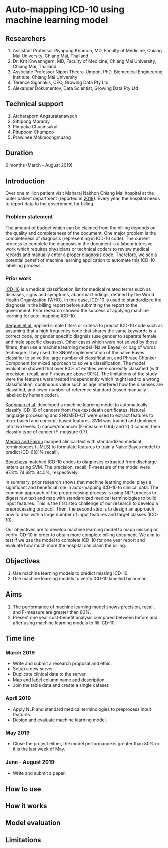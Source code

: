 # Auto-mapping ICD-10 using machine learning model

## Researchers
1. Assistant Professor Piyapong Khumrin, MD, Faculty of Medicine, Chiang Mai University, Chiang Mai, Thailand
2. Dr. Krit Khwanngern, MD, Faculty of Medicine, Chiang Mai University, Chiang Mai, Thailand
3. Associate Professor Nipon Theera-Umpon, PhD, Biomedical Engineering Institute, Chiang Mai University
4. Terence Siganakis, CEO, Growing Data Pty Ltd
5. Alexander Dokumentov, Data Scientist, Growing Data Pty Ltd

## Technical support
1. Atcharaporn Angsuratanawech 
2. Sittipong Moraray
3. Pimpaka Chuamsakul
4. Pitupoom Chumpoo
5. Prawinee Mokmoongmuang

## Duration
6 months (March - August 2019)

## Introduction
Over one million patient visit Maharaj Nakhon Chiang Mai hospital at the outer patient department (reported in [2018](http://www.med.cmu.ac.th/hospital/medrec/2011/index.php?option=com_content&view=category&id=130&Itemid=589)). Every year, the hospital needs to report data to the government for billing. 
### Problem statement
The amount of budget which can be claimed from the billing depends on the quality and completeness of the document. One major problem is the completeness of diagnosis (representing in ICD-10 code). The current process to complete the diagnosis in the document is a labour intersive work which requires physicians or technical coders to review medical records and manually enter a proper diagnosis code. Therefore, we see a potential benefit of machine learning application to automate this ICD-10 labelling process.
### Prior work
[ICD-10](https://en.wikipedia.org/wiki/ICD-10) is a medical classification list for medical related terms such as diseases, signs and symptoms, abnormal findings, defined by the World Health Organization (WHO). In this case, ICD-10 is used to standardized the diagnosis in the billing report before submitting the report to the government. Prior research showed the success of applying machine learning for auto-mapping ICD-10. 

[Serguei et al.](https://watermark.silverchair.com/13-5-516.pdf?token=AQECAHi208BE49Ooan9kkhW_Ercy7Dm3ZL_9Cf3qfKAc485ysgAAAmkwggJlBgkqhkiG9w0BBwagggJWMIICUgIBADCCAksGCSqGSIb3DQEHATAeBglghkgBZQMEAS4wEQQM_rB6l2CXCEn65rFzAgEQgIICHNR0jGPFkz5CcmYleFTpxEzR1savr-C4O6Z00kG0BdtRIJS3RYpvI82St6UFm3i1S9e3JiFyMnm9LvsD3t0KiqIrBnruV91HJiba-iLVcANAs2U2P9bSpD4MiJizcuRH4pW7v6E2b5uEIwQ5j0QGrjrvSsRCeuQA3kFSPFCOMxq7HBBLMDLsFlXSBERfHxtnkMhRBtrxRQZ3a_tAgJ70oRFF5LiTJpbANSmhGShufU3H6HlhPJSxetkkznEaZ_1r4e26TmnFYHvNjAUwLDSrV3eopiKjxnR_s-mDe6PWRoeXWmBz2JmB29l0IE9fkG86wlgx-7J0FGuJjOMbRBDTvo2TzU2cPqwcUNlBCcNgN2P2o2PY8rjw_Gr4J-DmuLNjkxayrSYZVi3p75YGaQr_XLwPw-HkTqZtdjwCk9fA2GzcNubW4l4k2o4469PImjxmDnm6gXi_STkQ0im_dc6eXZP8Z_fHiEI4gxWA4I4Br_h021L29TgRiva-thtvaPROop3G3lw1HtMy5mArx_16IfTHcFGXF28N3AH2qFert6cfPnbOZn-FGqKUQVJCce6Cfz8FLjpWq2qYZ2CeWMUC3IjooCHp7VtjGxAW4il61LD2stSJSrv4OMBeWyciPNTJczrZOUVyjX8MIVupQvFVPwOBWW3Q7a8N4mZhI3XuYlZanI0gvfp3KXbtg6NMJxBrAD3yztwGkslU1zLiTw) applied simple filters or criteria to predict ICD-10 code such as assuming that a high frequency code that shares the same keywords is a correct code, or gender specific diagnsis (use gender to separate female and male specific diseases). Other cases which were not solved by those filters, then use a machine learning model (Naive Bayes) or bag of words technique. They used the SNoW implementation of the naïve Bayes classifier to solve the large number of classification, and Phrase Chunker Component for mixed approach to solve a classification. The model evaluation showed that over 80% of entities were correctly classified (with precision, recall, and F-measure above 90%). The limitations of the study were the features were treated independently which might lead to a wrong classification, continuous value such as age interfered how the diseases are classified, and lower number of reference standard (cased manually labelled by human coder).

[Koopman et al.](https://www.sciencedirect.com/science/article/pii/S1386505615300289) developed a machine learning model to automatically classify ICD-10 of cancers from free-text death certificates. Natural language processing and SNOMED-CT were used to extract features to term-based and concept-based features. SVM was trained and deployed into two levels: 1) cancer/nocancer (F-measure 0.94) and 2) if cancer, then classify type of cancer (F-measure 0.7). 

[Medori and Fairon](https://aclanthology.info/pdf/W/W10/W10-1113.pdf) mapped clinical text with standardized medical terminologies (UMLS) to formulate features to train a Naive Bayes model to predict ICD-6(81% recall). 

[Boytcheva](http://www.aclweb.org/anthology/W11-4203) matched ICD-10 codes to diagnoses extracted from discharge letters using SVM. The precision, recall, F-measure of the model were 97.3% 74.68% 84.5%, respectively. 

In summary, prior research shows that machine learning model plays a significant and beneficial role in auto-mapping ICD-10 to clinical data. The common approach of the preprocessing process is using NLP process to digest raw text and map with standardized medical terminologies to build input features. This is the first step challenge of our research to develop a preprocessing protocol. Then, the second step is to design an approach how to deal with a large number of input features and target classes (ICD-10).

Our objectives are to develop machine learning model to mapp missing or verify ICD-10 in order to obtain more complete billing document. We aim to test if we use the model to complete ICD-10 for one year report and evaluate how much more the hospital can claim the billing. 

## Objectives
1. Use machine learning models to predict missing ICD-10.
2. Use machine learning models to verify ICD-10 labelled by human.

## Aims
1. The performance of machine learning model shows precision, recall, and F-measure are greater than 80%.
2. Present one year cost-benefit analysis compared between before and after using machine learning models to fill ICD-10.

## Time line
### March 2019
  * Write and submit a research proposal and ethic.
  * Setup a new server.
  * Duplicate clinical data to the server.
  * Map and label column name and description.
  * Join the table data and create a single dataset.
### April 2019
  * Apply NLP and standard medical terminologies to preprocess input features.
  * Design and evaluate machine learning model.
### May 2019
  * Close the project either, the model performance is greater than 80% or it is the last week of May.
### June - August 2019
  * Write and submit a paper.
  
## How to use
## How it works
## Model evaluation
## Limitations
